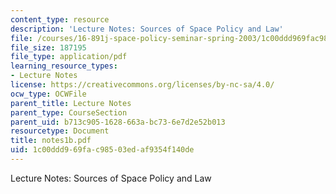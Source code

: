 ```yaml
---
content_type: resource
description: 'Lecture Notes: Sources of Space Policy and Law'
file: /courses/16-891j-space-policy-seminar-spring-2003/1c00ddd969fac98503edaf9354f140de_notes1b.pdf
file_size: 187195
file_type: application/pdf
learning_resource_types:
- Lecture Notes
license: https://creativecommons.org/licenses/by-nc-sa/4.0/
ocw_type: OCWFile
parent_title: Lecture Notes
parent_type: CourseSection
parent_uid: b713c905-1628-663a-bc73-6e7d2e52b013
resourcetype: Document
title: notes1b.pdf
uid: 1c00ddd9-69fa-c985-03ed-af9354f140de
---
```

Lecture Notes: Sources of Space Policy and Law